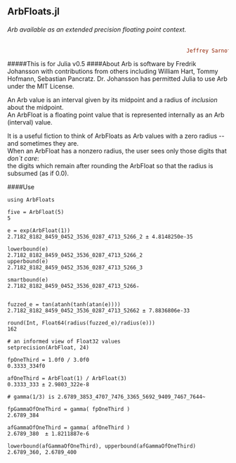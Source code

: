 ## ArbFloats.jl
###### Arb available as an extended precision floating point context.

```ruby
                                                         Jeffrey Sarnoff © 2016˗May˗26 in New York City
```
#####This is for Julia v0.5
####About
Arb is software by Fredrik Johansson with contributions from others including William Hart, Tommy Hofmann, Sebastian Pancratz.  Dr. Johansson has permitted Julia to use Arb under the MIT License.  
  
An Arb value is an interval given by its midpoint and a radius of _inclusion_ about the midpoint.  
An ArbFloat is a floating point value that is represented internally as an Arb (interval) value.  

It is a useful fiction to think of ArbFloats as Arb values with a zero radius -- and sometimes they are.  
When an ArbFloat has a nonzero radius, the user sees only those digits that _don`t care_:  
the digits which remain after rounding the ArbFloat so that the radius is subsumed (as if 0.0).



####Use
```F#
using ArbFloats

five = ArbFloat(5)
5

e = exp(ArbFloat(1))
2.7182_8182_8459_0452_3536_0287_4713_5266_2 ± 4.8148250e-35

lowerbound(e)
2.7182_8182_8459_0452_3536_0287_4713_5266_2
upperbound(e)
2.7182_8182_8459_0452_3536_0287_4713_5266_3

smartbound(e)
2.7182_8182_8459_0452_3536_0287_4713_5266₊


fuzzed_e = tan(atanh(tanh(atan(e))))
2.7182_8182_8459_0452_3536_0287_4713_52662 ± 7.8836806e-33

round(Int, Float64(radius(fuzzed_e)/radius(e)))
162

# an informed view of Float32 values
setprecision(ArbFloat, 24)

fpOneThird = 1.0f0 / 3.0f0
0.3333_334f0

afOneThird = ArbFloat(1) / ArbFloat(3)
0.3333_333 ± 2.9803_322e-8

# gamma(1/3) is 2.6789_3853_4707_7476_3365_5692_9409_7467_7644~

fpGammaOfOneThird = gamma( fpOneThird )
2.6789_384

afGammaOfOneThird = gamma( afOneThird )
2.6789_380  ± 1.8211887e-6

lowerbound(afGammaOfOneThird), upperbound(afGammaOfOneThird)
2.6789_360, 2.6789_400




```
